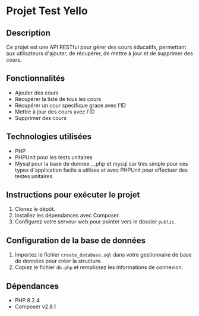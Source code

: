 # Projet Test Yello

## Description
Ce projet est une API RESTful pour gérer des cours éducatifs, permettant aux utilisateurs d'ajouter, de récupérer, de mettre à jour et de supprimer des cours.

## Fonctionnalités
- Ajouter des cours
- Récupérer la liste de tous les cours
- Récupérer un cour specifique grace avec l'ID
- Mettre à jour des cours avec l'ID
- Supprimer des cours

## Technologies utilisées
- PHP
- PHPUnit pour les tests unitaires
- Mysql pour la base de donnee
__php et mysql car tres simple pour ces types d'application facile a utilises et avec PHPUnit pour effectuer des testes unitaires.

## Instructions pour exécuter le projet
1. Clonez le dépôt.
2. Installez les dépendances avec Composer.
3. Configurez votre serveur web pour pointer vers le dossier `public`.

## Configuration de la base de données

1. Importez le fichier `create_database.sql` dans votre gestionnaire de base de données pour créer la structure.
2. Copiez le fichier `db.php` et remplissez les informations de connexion.


## Dépendances
- PHP  8.2.4
- Composer v2.8.1

